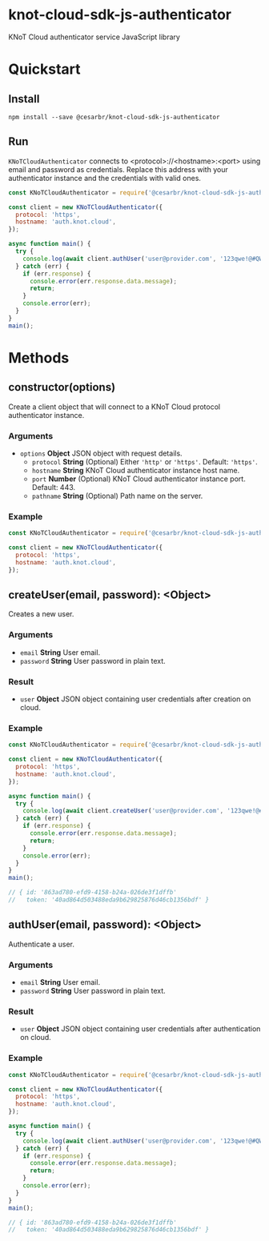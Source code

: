 # knot-cloud-sdk-js-authenticator

KNoT Cloud authenticator service JavaScript library

# Quickstart

## Install

```console
npm install --save @cesarbr/knot-cloud-sdk-js-authenticator
```

## Run

`KNoTCloudAuthenticator` connects to &lt;protocol&gt;://&lt;hostname&gt;:&lt;port&gt; using email and password as credentials. Replace this address with your authenticator instance and the credentials with valid ones.

```javascript
const KNoTCloudAuthenticator = require('@cesarbr/knot-cloud-sdk-js-authenticator');

const client = new KNoTCloudAuthenticator({
  protocol: 'https',
  hostname: 'auth.knot.cloud',
});

async function main() {
  try {
    console.log(await client.authUser('user@provider.com', '123qwe!@#QWE'));
  } catch (err) {
    if (err.response) {
      console.error(err.response.data.message);
      return;
    }
    console.error(err);
  }
}
main();
```

# Methods

## constructor(options)

Create a client object that will connect to a KNoT Cloud protocol authenticator instance.

### Arguments
- `options` **Object** JSON object with request details.
  * `protocol` **String** (Optional) Either `'http'` or `'https'`. Default: `'https'`.
  * `hostname` **String** KNoT Cloud authenticator instance host name.
  * `port` **Number** (Optional) KNoT Cloud authenticator instance port. Default: 443.
  * `pathname` **String** (Optional) Path name on the server.

### Example

```javascript
const KNoTCloudAuthenticator = require('@cesarbr/knot-cloud-sdk-js-authenticator');

const client = new KNoTCloudAuthenticator({
  protocol: 'https',
  hostname: 'auth.knot.cloud',
});
```

## createUser(email, password): &lt;Object&gt;

Creates a new user.

### Arguments
* `email` **String** User email.
* `password` **String** User password in plain text.
### Result
- `user` **Object** JSON object containing user credentials after creation on cloud.

### Example

```javascript
const KNoTCloudAuthenticator = require('@cesarbr/knot-cloud-sdk-js-authenticator');

const client = new KNoTCloudAuthenticator({
  protocol: 'https',
  hostname: 'auth.knot.cloud',
});

async function main() {
  try {
    console.log(await client.createUser('user@provider.com', '123qwe!@#QWE'));
  } catch (err) {
    if (err.response) {
      console.error(err.response.data.message);
      return;
    }
    console.error(err);
  }
}
main();

// { id: '863ad780-efd9-4158-b24a-026de3f1dffb'
//   token: '40ad864d503488eda9b629825876d46cb1356bdf' }
```

## authUser(email, password): &lt;Object&gt;

Authenticate a user.

### Arguments
  * `email` **String** User email.
  * `password` **String** User password in plain text.
### Result
- `user` **Object** JSON object containing user credentials after authentication on cloud.

### Example

```javascript
const KNoTCloudAuthenticator = require('@cesarbr/knot-cloud-sdk-js-authenticator');

const client = new KNoTCloudAuthenticator({
  protocol: 'https',
  hostname: 'auth.knot.cloud',
});

async function main() {
  try {
    console.log(await client.authUser('user@provider.com', '123qwe!@#QWE'));
  } catch (err) {
    if (err.response) {
      console.error(err.response.data.message);
      return;
    }
    console.error(err);
  }
}
main();

// { id: '863ad780-efd9-4158-b24a-026de3f1dffb'
//   token: '40ad864d503488eda9b629825876d46cb1356bdf' }
```
